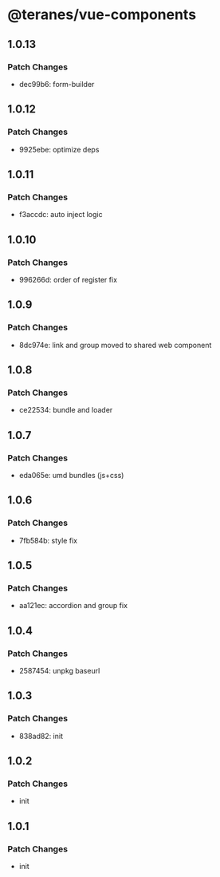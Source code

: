 # @teranes/vue-components

## 1.0.13

### Patch Changes

- dec99b6: form-builder

## 1.0.12

### Patch Changes

- 9925ebe: optimize deps

## 1.0.11

### Patch Changes

- f3accdc: auto inject logic

## 1.0.10

### Patch Changes

- 996266d: order of register fix

## 1.0.9

### Patch Changes

- 8dc974e: link and group moved to shared web component

## 1.0.8

### Patch Changes

- ce22534: bundle and loader

## 1.0.7

### Patch Changes

- eda065e: umd bundles (js+css)

## 1.0.6

### Patch Changes

- 7fb584b: style fix

## 1.0.5

### Patch Changes

- aa121ec: accordion and group fix

## 1.0.4

### Patch Changes

- 2587454: unpkg baseurl

## 1.0.3

### Patch Changes

- 838ad82: init

## 1.0.2

### Patch Changes

- init

## 1.0.1

### Patch Changes

- init
